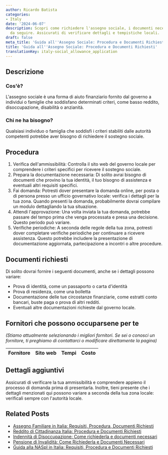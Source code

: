 ```yaml
---
author: Ricardo Batista
categories:
- Italy
date: '2024-06-07'
description: Scopri come richiedere l'assegno sociale, i documenti necessari e i passaggi
  da seguire. Assicurati di verificare dettagli e tempistiche locali.
draft: false
meta_title: 'Guida all''Assegno Sociale: Procedura e Documenti Richiesti'
title: 'Guida all''Assegno Sociale: Procedura e Documenti Richiesti'
translationKey: italy-social_allowance_application
---
```



## Descrizione
### Cos'è?
L'assegno sociale è una forma di aiuto finanziario fornito dal governo a individui o famiglie che soddisfano determinati criteri, come basso reddito, disoccupazione, disabilità o anzianità.

### Chi ne ha bisogno?
Qualsiasi individuo o famiglia che soddisfi i criteri stabiliti dalle autorità competenti potrebbe aver bisogno di richiedere il sostegno sociale.

## Procedura
1. Verifica dell'ammissibilità: Controlla il sito web del governo locale per comprendere i criteri specifici per ricevere il sostegno sociale.
2. Prepara la documentazione necessaria: Di solito avrai bisogno di documenti che provino la tua identità, il tuo bisogno di assistenza e eventuali altri requisiti specifici.
3. Fai domanda: Potresti dover presentare la domanda online, per posta o di persona presso un ufficio governativo locale: verifica i dettagli per la tua zona. Quando presenti la domanda, probabilmente dovrai compilare un modulo dettagliando la tua situazione.
4. Attendi l'approvazione: Una volta inviata la tua domanda, potrebbe passare del tempo prima che venga processata e presa una decisione. Questo periodo può variare.
5. Verifiche periodiche: A seconda delle regole della tua zona, potresti dover completare verifiche periodiche per continuare a ricevere assistenza. Questo potrebbe includere la presentazione di documentazione aggiornata, partecipazione a incontri o altre procedure.

## Documenti richiesti
Di solito dovrai fornire i seguenti documenti, anche se i dettagli possono variare:

- Prova di identità, come un passaporto o carta d'identità
- Prova di residenza, come una bolletta
- Documentazione delle tue circostanze finanziarie, come estratti conto bancari, buste paga o prova di altri redditi.
- Eventuali altre documentazioni richieste dal governo locale.

## Fornitori che possono occuparsene per te
_(Stiamo attualmente selezionando i migliori fornitori. Se sei o conosci un fornitore, ti preghiamo di contattarci o modificare direttamente la pagina)_

| Fornitore       |     Sito web    |     Tempi        |       Costo      |
| --------------- | --------------- |  :-------------: | :-------------: |

## Dettagli aggiuntivi
Assicurati di verificare la tua ammissibilità e comprendere appieno il processo di domanda prima di presentarla. Inoltre, tieni presente che i dettagli menzionati qui possono variare a seconda della tua zona locale: verificali sempre con l'autorità locale.


## Related Posts

- [Assegno Familiare in Italia: Requisiti, Procedura, Documenti Richiesti](https://tramitit.com/it/guides/italy/richiesta_assegno_per_il_nucleo_familiare/)
- [Reddito di Cittadinanza Italia: Procedura e Documenti Richiesti](https://tramitit.com/it/guides/italy/domanda_di_sostegno_al_reddito/)
- [Indennità di Disoccupazione: Come richiederla e documenti necessari](https://tramitit.com/it/guides/italy/domanda_di_assegno_di_disoccupazione/)
- [Pensione di Invalidità: Come Richiederla e Documenti Necessari](https://tramitit.com/it/guides/italy/domanda_di_pensione_di_invalidita/)
- [Guida alla NASpI in Italia: Requisiti, Procedura e Documenti Richiesti](https://tramitit.com/it/guides/italy/richiesta_indennita_di_disoccupazione/)